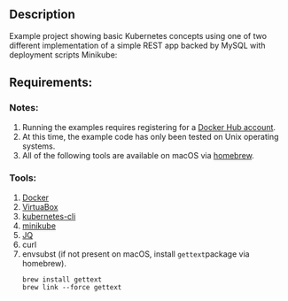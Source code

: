 
## Description

Example project showing basic Kubernetes concepts using one of two different implementation of a simple
REST app backed by MySQL with deployment scripts Minikube:


## Requirements:


### Notes:
1. Running the examples requires registering for a [Docker Hub account](https://hub.docker.com). 
1. At this time, the example code has only been tested on Unix operating systems. 
1. All of the following tools are available on macOS via [homebrew](https://brew.sh).
 
### Tools: 
1. [Docker](https://www.docker.com/get-started) 
1. [VirtuaBox](https://www.virtualbox.org)
1. [kubernetes-cli](https://kubernetes.io/docs/tasks/tools/install-kubectl/)
1. [minikube](https://github.com/kubernetes/minikube)
1. [JQ](https://stedolan.github.io/jq/)
1. curl
1. envsubst (if not present on macOS, install `gettext`package via homebrew).
    ``` 
    brew install gettext
    brew link --force gettext
    ``` 
